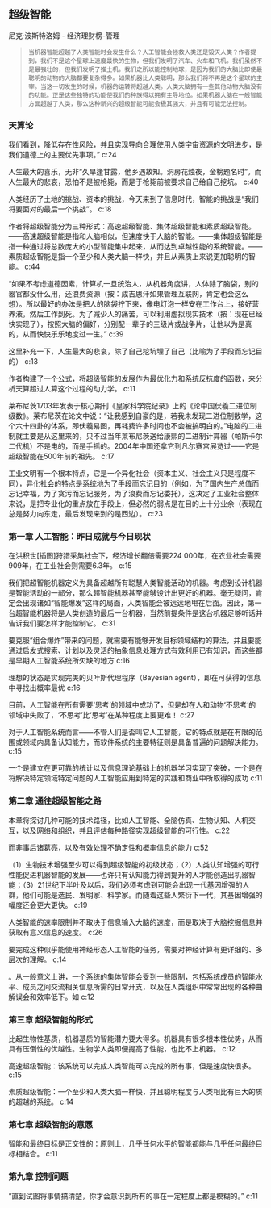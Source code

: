 ## 超级智能

尼克·波斯特洛姆  -  经济理财榜-管理

>     当机器智能超越了人类智能时会发生什么？人工智能会拯救人类还是毁灭人类？作者提到，我们不是这个星球上速度最快的生物，但我们发明了汽车、火车和飞机。我们虽然不是最强壮的，但我们发明了推土机。我们之所以能控制地球，是因为我们的大脑比即使最聪明的动物的大脑都要复杂得多。如果机器比人类聪明，那么我们将不再是这个星球的主宰。当这一切发生的时候，机器的运转将超越人类。人类大脑拥有一些其他动物大脑没有的功能。正是这些独特的功能使我们的种族得以拥有主导地位。如果机器大脑在一般智能方面超越了人类，那么这种新兴的超级智能可能会极其强大，并且有可能无法控制。


### 天算论

我们看到，降低存在性风险，并且实现导向合理使用人类宇宙资源的文明进步，是我们道德上的主要优先事项。” c:24

人生最大的喜乐，无非“久旱逢甘露，他乡遇故知。洞房花烛夜，金榜题名时”。而人生最大的悲哀，恐怕不是被枪毙，而是于枪毙前被要求自己给自己挖坑。 c:40

人类经历了土地的挑战、资本的挑战，今天来到了信息时代，智能的挑战是“我们将要面对的最后一个挑战”。 c:18

作者将超级智能分为三种形式：高速超级智能、集体超级智能和素质超级智能。——高速超级智能是指和人脑相似，但速度快于人脑的智能。——集体超级智能是指一种通过将总数庞大的小型智能集中起来，从而达到卓越性能的系统智能。——素质超级智能是指一个至少和人类大脑一样快，并且从素质上来说更加聪明的智能。 c:44

“如果不考虑道德因素，计算机一旦统治人，从机器角度讲，人体除了脑袋，别的器官都没什么用，还浪费资源（按：成吉思汗如果管理互联网，肯定也会这么想）。所以最好的办法是把人的脑袋拧下来，像电灯泡一样安在工作台上，接好营养液，然后工作到死。为了减少人的痛苦，可以利用虚拟现实技术（按：现在已经快实现了），按照大脑的偏好，分别配一辈子的三级片或战争片，让他以为是真的，从而快快乐乐地度过一生。” c:39

这里补充一下，人生最大的悲哀，除了自己挖坑埋了自己（比喻为了手段而忘记目的） c:13

作者构建了一个公式，将超级智能的发展作为最优化力和系统反抗度的函数，来分析天算超过人算这个过程的动力学。 c:11

莱布尼茨1703年发表于核心期刊《皇家科学院纪录》上的《论中国伏羲二进位制级数》。莱布尼茨在论文中说：“让我感到自豪的是，若我未发现二进位制数学，这个六十四卦的体系，即伏羲易图，再耗费许多时间也不会被搞明白的。”电脑的二进制就主要是从这里来的，只不过当年莱布尼茨送给康熙的二进制计算器（帕斯卡尔二代机）不是电的，而是手摇的。2004年中国还拿它到凡尔赛宫展览过——它是超级智能在500年前的祖先。 c:17

工业文明有一个根本特点，它是一个异化社会（资本主义、社会主义只是程度不同），异化社会的特点是系统地为了手段而忘记目的（例如，为了国内生产总值而忘记幸福，为了贪污而忘记服务，为了浪费而忘记委托），这决定了工业社会整体来说，是把专业化的重点放在手段上，但必然的弱点是在目的上十分业余（表现在总是努力向东走，最后发现来到的是西边）。
 c:23

### 第一章 人工智能：昨日成就与今日现状

在洪积世[插图]狩猎采集社会下，经济增长翻倍需要224 000年，在农业社会需要909年，在工业社会则需要6.3年。 c:15

我们把超智能机器定义为具备超越所有聪慧人类智能活动的机器。考虑到设计机器是智能活动的一部分，那么超智能机器甚至能够设计出更好的机器。毫无疑问，肯定会出现诸如“智能爆发”这样的局面，人类智能会被远远地甩在后面。因此，第一台超智能机器将是人类创造的最后一台机器，当然前提条件是这台机器足够听话并告诉我们要怎样才能控制它。 c:31

要克服“组合爆炸”带来的问题，就需要有能够开发目标领域结构的算法，并且要能通过启发式搜索、计划以及灵活的抽象信息处理方式有效利用已有知识，而这些都是早期人工智能系统所欠缺的地方 c:16

理想的状态是实现完美的贝叶斯代理程序（Bayesian agent），即在可获得的信息中寻找出概率最优 c:16

目前，人工智能在所有需要‘思考’的领域中成功了，但是却在人和动物‘不思考’的领域中失败了，‘不思考’比‘思考’在某种程度上要更难！ c:27

对于人工智能系统而言——不管人们是否叫它人工智能，它的特点就是在有限的范围或领域内具备认知能力，而软件系统的主要特征则是具备普遍的问题解决能力。 c:15

一个是建立在更可靠的统计以及信息理论基础上的机器学习实现了突破，一个是在将解决特定领域特定问题的人工智能应用到特定的实践和商业中所取得的成功 c:11

### 第二章 通往超级智能之路

本章将探讨几种可能的技术路径，比如人工智能、全脑仿真、生物认知、人机交互，以及网络和组织，并且评估每种路径实现超级智能的可行性。 c:22

而非事后诸葛亮，以及有效处理不确定性和概率信息的能力 c:52

（1）生物技术增强至少可以得到超级智能的初级状态；（2）人类认知增强的可行性能促进机器智能的发展——也许只有认知能力得到提升的人才能创造出机器智能；（3）21世纪下半叶及以后，我们必须考虑到可能会出现一代基因增强的人群，他们可能是选民、发明家、科学家。而随着这些人繁衍下一代，其基因增强的幅度还会更大更快。
 c:19

人类智能的速率限制并不取决于信息输入大脑的速度，而是取决于大脑挖掘信息并获取有意义信息的速度。 c:26

要完成这种似乎能使用神经形态人工智能的任务，需要对神经计算有更详细的、多层次的理解。
 c:14

。从一般意义上讲，一个系统的集体智能会受到一些限制，包括系统成员的智能水平、成员之间交流相关信息所需的日常开支，以及在人类组织中常常出现的各种曲解误会和效率低下。如 c:12

### 第三章 超级智能的形式

比起生物性基质，机器基质的智能潜力要大得多。机器具有很多根本性优势，从而具有压倒性的优越性。生物学人类即便提高了性能，也比不上机器。 c:12

高速超级智能：该系统可以完成人类智能可以完成的所有事，但是速度快很多。 c:15

素质超级智能：一个至少和人类大脑一样快，并且聪明程度与人类相比有巨大的质的超越的系统。 c:14

### 第七章 超级智能的意愿

智能和最终目标是正交性的：原则上，几乎任何水平的智能都能与几乎任何最终目标相结合。
 c:11

### 第九章 控制问题

“直到试图将事情搞清楚，你才会意识到所有的事在一定程度上都是模糊的。” c:11